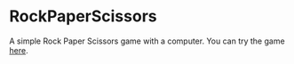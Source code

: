 # RockPaperScissors

A simple Rock Paper Scissors game with a computer.
You can try the game [here](https://yhryu1030.github.io/RockPaperScissors/).
